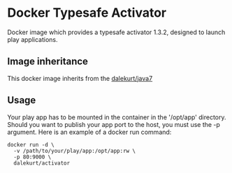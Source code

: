 # Docker Typesafe Activator
Docker image which provides a typesafe activator 1.3.2, designed to launch play applications.

## Image inheritance
This docker image inherits from the [dalekurt/java7](https://registry.hub.docker.com/u/dalekurt/java7/)

## Usage

Your play app has to be mounted in the container in the '/opt/app' directory. Should you want to publish your app port to the host, you must use the -p argument.
Here is an example of a docker run command:
```
docker run -d \
  -v /path/to/your/play/app:/opt/app:rw \
  -p 80:9000 \
  dalekurt/activator
```


